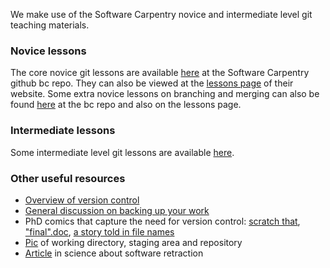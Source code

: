 We make use of the Software Carpentry novice and intermediate level git teaching materials. 

### Novice lessons

The core novice git lessons are available [here](https://github.com/swcarpentry/bc/tree/master/novice/git) at the Software Carpentry github bc repo. They can also be viewed at the [lessons page](http://www.software-carpentry.org/lessons.html) of their website. Some extra novice lessons on branching and merging can also be found [here](https://github.com/swcarpentry/bc/tree/master/novice/extras) at the bc repo and also on the lessons page. 


### Intermediate lessons

Some intermediate level git lessons are available [here](https://github.com/swcarpentry/bc/blob/master/intermediate/git).


### Other useful resources
* [Overview of version control](http://drclimate.wordpress.com/2012/11/16/version-control/)  
* [General discussion on backing up your work](http://drclimate.wordpress.com/2013/04/16/backing-up-your-work/)  
* PhD comics that capture the need for version control: [scratch that](http://phdcomics.com/comics.php?f=1689), ["final".doc](http://www.phdcomics.com/comics/archive.php?comicid=1531), [a story told in file names](http://www.phdcomics.com/comics/archive.php?comicid=1323)
* [Pic](https://twitter.com/DrClimate/status/542098576852008960) of working directory, staging area and repository
* [Article](http://science.sciencemag.org/content/314/5807/1856) in science about software retraction
